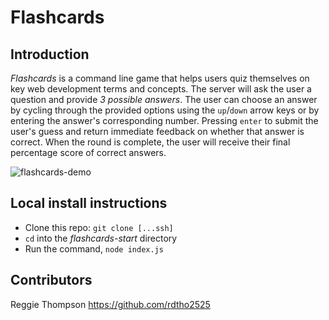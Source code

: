 # Flashcards

## Introduction
_Flashcards_ is a command line game that helps users quiz themselves on key web development terms and concepts.  The server will ask the user a question and provide _3 possible answers_.  The user can choose an answer by cycling through the provided options using the `up`/`down` arrow keys or by entering the answer's corresponding number. Pressing `enter` to submit the user's guess and return immediate feedback on whether that answer is correct.  When the round is complete, the user will receive their final percentage score of correct answers.

![flashcards-demo](./assets/final_README-360a39a6.gif)

## Local install instructions
+ Clone this repo: `git clone [...ssh]`
+ `cd` into the _flashcards-start_ directory
+ Run the command, `node index.js`

## Contributors
Reggie Thompson https://github.com/rdtho2525
